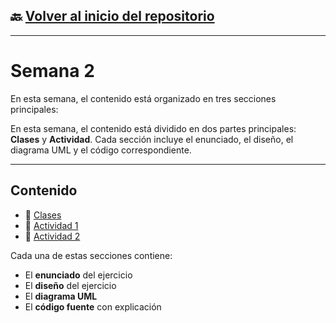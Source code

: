 ## 🔙 [Volver al inicio del repositorio](../)

---

# Semana 2

En esta semana, el contenido está organizado en tres secciones principales:

En esta semana, el contenido está dividido en dos partes principales: **Clases** y **Actividad**. Cada sección incluye el enunciado, el diseño, el diagrama UML y el código correspondiente.

---

## Contenido

- 📘 [Clases](./CLASE)
- 📝 [Actividad 1](./ACTIVIDAD%201)  
- 📝 [Actividad 2](./ACTIVIDAD%202)

Cada una de estas secciones contiene:
- El **enunciado** del ejercicio
- El **diseño** del ejercicio
- El **diagrama UML**
- El **código fuente** con explicación